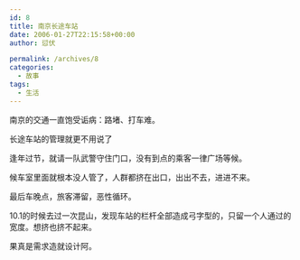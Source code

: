 ```yaml
---
id: 8
title: 南京长途车站
date: 2006-01-27T22:15:58+00:00
author: 愆伏

permalink: /archives/8
categories:
  - 故事
tags:
  - 生活
---
```

南京的交通一直饱受诟病：路堵、打车难。
  
长途车站的管理就更不用说了
  
逢年过节，就请一队武警守住门口，没有到点的乘客一律广场等候。
  
候车室里面就根本没人管了，人群都挤在出口，出出不去，进进不来。
  
最后车晚点，旅客滞留，恶性循环。
  
10.1的时候去过一次昆山，发现车站的栏杆全部造成弓字型的，只留一个人通过的宽度。想挤也挤不起来。
  
果真是需求造就设计阿。